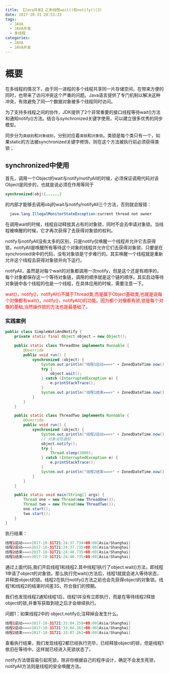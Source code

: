```yaml
---
title: 【Java并发】之多线程wait()和notify()(3)
date: 2017-10-31 20:53:23
tags:
  - JAVA
  - JAVA并发
  - 多线程
categories:
  - JAVA
  - JAVA并发
---
```


# 概要

在多线程的情况下，由于同一进程的多个线程共享同一片存储空间，在带来方便的同时，也带来了访问冲突这个严重的问题。Java语言提供了专门机制以解决这种冲突，有效避免了同一个数据对象被多个线程同时访问。

为了支持多线程之间的协作，JDK提供了2个非常重要的接口线程等待wait()方法和通知notify()方法。结合与synchronized关键字使用，可以建立很多优秀的同步模型。

<!-- more -->
同步分为``类级别``和``对象级别``，分别对应着``类锁``和``对象锁``。类锁是每个类只有一个，如果static的方法被synchronized关键字修饰，则在这个方法被执行前必须获得类锁；

## synchronized中使用

首先，调用一个Object的wait与notify/notifyAll的时候，必须保证调用代码对该Object是同步的，也就是说必须在作用等同于
```java
synchronized(obj){......}
```
的内部才能够去调用obj的wait与notify/notifyAll三个方法，否则就会报错：
```java
  java.lang.IllegalMonitorStateException:current thread not owner
```
在调用wait的时候，线程自动释放其占有的对象锁，同时不会去申请对象锁。当线程被唤醒的时候，它才再次获得了去获得对象锁的权利。

notify与notifyAll没有太多的区别，只是notify仅唤醒一个线程并允许它去获得锁，notifyAll是唤醒所有等待这个对象的线程并允许它们去获得对象锁，只要是在synchronied块中的代码，没有对象锁是寸步难行的。其实唤醒一个线程就是重新允许这个线程去获得对象锁并向下运行。

notifyAll，虽然是对每个wait的对象都调用一次notify，但是这个还是有顺序的，每个对象都保存这一个等待对象链，调用的顺序就是这个链的顺序。其实启动等待对象链中各个线程的也是一个线程，在具体应用的时候，需要注意一下。

<font color=red>
 wait()，notify()，notifyAll()不属于Thread类,而是属于Object基础类,也就是说每个对像都有wait()，notify()，notifyAll()的功能。因为都个对像都有锁,锁是每个对像的基础,当然操作锁的方法也是最基础了。
</font>

### 实践案例
```java
public class SimpleWatiAndNotify {
	private static final Object object = new Object();

	public static class ThreadOne implements Runnable {
		@Override
		public void run() {
			synchronized (object) {
				System.out.println("线程1启动===>" + ZonedDateTime.now());
				try {
					object.wait();
				} catch (InterruptedException e) {
					e.printStackTrace();
				}
				System.out.println("线程1结束===>" + ZonedDateTime.now());
			}
		}
	}

	public static class ThreadTwo implements Runnable {
		@Override
		public void run() {
			synchronized (object) {
				System.out.println("线程2启动===>" + ZonedDateTime.now());
				// 对象消息通知
				object.notify();
				try {
					Thread.sleep(3000);
				} catch (InterruptedException e) {
					e.printStackTrace();
				}
				System.out.println("线程2结束===>" + ZonedDateTime.now());
			}
		}
	}

	public static void main(String[] args) {
		Thread one = new Thread(new ThreadOne());
		Thread two = new Thread(new ThreadTwo());
		one.start();
		two.start();
	}
}
```
执行结果：
```java
线程1启动===>2017-10-31T21:24:37.734+08:00[Asia/Shanghai]
线程2启动===>2017-10-31T21:24:37.735+08:00[Asia/Shanghai]
线程2结束===>2017-10-31T21:24:40.735+08:00[Asia/Shanghai]
线程1结束===>2017-10-31T21:24:40.735+08:00[Asia/Shanghai]
```

通过上面代码,我们开启线程1和线程2.其中线程1执行了object.wait()方法，即线程1申请了object的对象锁。那么执行完wait()方法后，线程1就就会进入等待状态，并释放object的锁。线程2在执行notify()方法之前也会先获得object的对象锁。线程1和线程2的结束时间差3S，符合我们的预期。

我们也发现线程2通知线程1后，线程1并没有立即执行，而是在等待线程2释放object的锁,并重写获取到锁之后才会继续执行。

问题1：如果线程2中的	object.notify();注释掉会发生什么。

```java
线程1启动===>2017-10-31T21:33:04.259+08:00[Asia/Shanghai]
线程2启动===>2017-10-31T21:33:04.261+08:00[Asia/Shanghai]
线程2结束===>2017-10-31T21:33:07.261+08:00[Asia/Shanghai]
```

查看执行结果，我们发现线程2都已经执行完毕，已经释放object的锁，但是线程1依旧在等待中。这样就已经进入死锁状态了。

notify方法很容易引起死锁，除非你根据自己的程序设计，确定不会发生死锁，notifyAll方法则是线程的安全唤醒方法。
